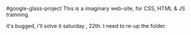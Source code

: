 #google-glass-project
This is a imaginary web-site, for CSS, HTML & JS trainning.

it's bugged, i'll solve it saturday , 22th.
I need to re-up the folder.
